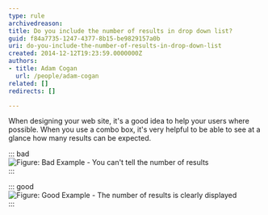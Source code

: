 ```yaml
---
type: rule
archivedreason: 
title: Do you include the number of results in drop down list?
guid: f84a7735-1247-4377-8b15-be9829157a0b
uri: do-you-include-the-number-of-results-in-drop-down-list
created: 2014-12-12T19:23:59.0000000Z
authors:
- title: Adam Cogan
  url: /people/adam-cogan
related: []
redirects: []

---
```


When designing your web site, it's a good idea to help your users where possible.                     When you use a combo box, it's very helpful to be able to see at a glance how many                     results can be expected.

<!--endintro-->


::: bad  
![Figure: Bad Example - You can't tell the number of results](drop-list-bad.jpg)  
:::


::: good  
![Figure: Good Example - The number of results is clearly displayed](drop-list-good.jpg)  
:::
